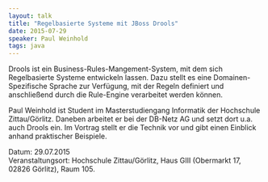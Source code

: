 ```yaml
---
layout: talk
title: "Regelbasierte Systeme mit JBoss Drools"
date: 2015-07-29
speaker: Paul Weinhold
tags: java
---
```


Drools ist ein Business-Rules-Mangement-System, mit dem sich Regelbasierte Systeme entwickeln lassen. 
Dazu stellt es eine Domainen-Spezifische Sprache zur Verfügung, mit der Regeln definiert und anschließend durch die  Rule-Engine verarbeitet werden können.

Paul Weinhold ist Student im Masterstudiengang Informatik der Hochschule Zittau/Görlitz. Daneben arbeitet er bei der DB-Netz AG und setzt dort u.a. auch Drools ein. Im Vortrag stellt er die Technik vor und gibt einen Einblick anhand praktischer Beispiele.

Datum: 29.07.2015  
Veranstaltungsort: Hochschule Zittau/Görlitz, Haus GIII (Obermarkt 17, 02826 Görlitz), Raum 105.
